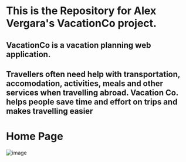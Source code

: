 # This is the Repository for Alex Vergara's VacationCo project.

## VacationCo is a vacation planning web application.

## Travellers often need help with transportation, accomodation, activities, meals and other services when travelling abroad. Vacation Co. helps people save time and effort on trips and makes travelling easier

# Home Page
![image](https://github.com/alexwinter443/TravelCo/assets/59127575/9ffa9e0c-feec-4d98-9ae6-ab32d8ce0ea4)
